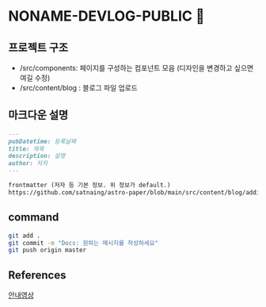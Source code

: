 # NONAME-DEVLOG-PUBLIC 🌟

## 프로젝트 구조

- /src/components: 페이지를 구성하는 컴포넌트 모음 (디자인을 변경하고 싶으면 여길 수정)
- /src/content/blog : 블로그 파일 업로드

## 마크다운 설명

```md
---
pubDatetime: 등록날짜
title: 제목
description: 설명
author: 저자
---

frontmatter (저자 등 기본 정보. 위 정보가 default.)
https://github.com/satnaing/astro-paper/blob/main/src/content/blog/adding-new-post.md
```

## command

```bash
git add .
git commit -m "Docs: 원하는 메시지를 작성하세요"
git push origin master
```

## References

[안내영상](https://www.youtube.com/watch?v=z63GZ2SI3gs)
